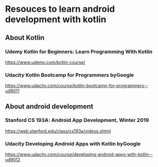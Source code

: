 # Resouces to learn android development with kotlin

## About Kotlin

### Udemy Kotlin for Beginners: Learn Programming With Kotlin
https://www.udemy.com/kotlin-course/

### Udacity Kotlin Bootcamp for Programmers byGoogle
https://www.udacity.com/course/kotlin-bootcamp-for-programmers--ud9011

## About android development

### Stanford CS 193A: Android App Development, Winter 2019
https://web.stanford.edu/class/cs193a/videos.shtml

### Udacity Developing Android Apps with Kotlin byGoogle
https://www.udacity.com/course/developing-android-apps-with-kotlin--ud9012
